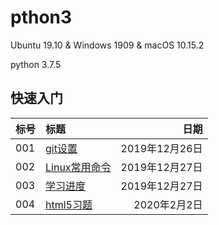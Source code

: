 # pthon3
Ubuntu 19.10 & Windows 1909 & macOS 10.15.2

python 3.7.5

## 快速入门
标号|标题|日期
---|:--|---:
001|[git设置](https://github.com/Rtx8080Ti/python3/blob/master/Learning_log/Learning_log.md)|2019年12月26日
002|[Linux常用命令](https://github.com/Rtx8080Ti/python_work/blob/master/Learning_log/command.md)|2019年12月27日
003|[学习进度](https://github.com/Rtx8080Ti/python_work/tree/master/py)|2019年12月27日
004|[html5习题](https://github.com/Rtx8080Ti/python_work/blob/master/Learning_log/html5.md)|2020年2月2日

